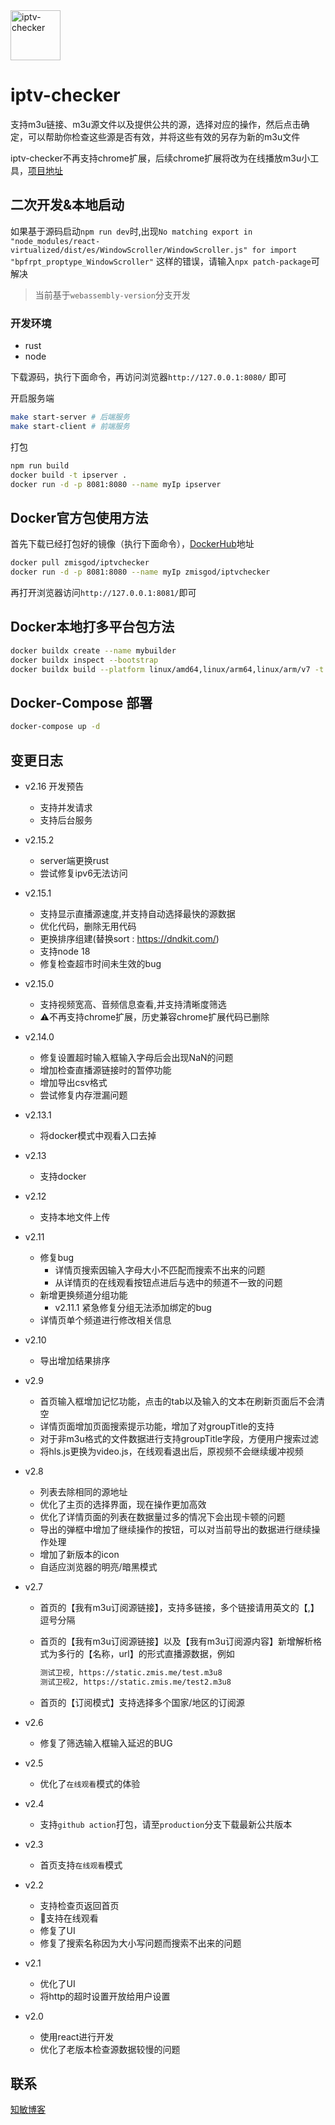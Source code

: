 <img alt="iptv-checker" src="https://github.com/zhimin-dev/iptv-checker/blob/react-version/src/assets/icon.png" height=80>

# iptv-checker

支持m3u链接、m3u源文件以及提供公共的源，选择对应的操作，然后点击确定，可以帮助你检查这些源是否有效，并将这些有效的另存为新的m3u文件

iptv-checker不再支持chrome扩展，后续chrome扩展将改为在线播放m3u小工具，[项目地址](https://github.com/zhimin-dev/iptv-player)

## 二次开发&本地启动

如果基于源码启动`npm run dev`时,出现`No matching export in "node_modules/react-virtualized/dist/es/WindowScroller/WindowScroller.js" for import "bpfrpt_proptype_WindowScroller"` 这样的错误，请输入`npx patch-package`可解决

> 当前基于`webassembly-version`分支开发

### 开发环境
 
- rust
- node

下载源码，执行下面命令，再访问浏览器`http://127.0.0.1:8080/` 即可

开启服务端

```bash
make start-server # 后端服务
make start-client # 前端服务
```

打包

```bash 
npm run build
docker build -t ipserver .
docker run -d -p 8081:8080 --name myIp ipserver
```

## Docker官方包使用方法

首先下载已经打包好的镜像（执行下面命令），[DockerHub](https://hub.docker.com/r/zmisgod/iptvchecker)地址

```bash
docker pull zmisgod/iptvchecker
docker run -d -p 8081:8080 --name myIp zmisgod/iptvchecker
```

再打开浏览器访问`http://127.0.0.1:8081/`即可

## Docker本地打多平台包方法

```bash
docker buildx create --name mybuilder
docker buildx inspect --bootstrap
docker buildx build --platform linux/amd64,linux/arm64,linux/arm/v7 -t zmisgod/iptvchecker:latest --push .
```

## Docker-Compose 部署

```bash
docker-compose up -d
```

## 变更日志

- v2.16 开发预告
  - 支持并发请求
  - 支持后台服务
- v2.15.2
  - server端更换rust
  - 尝试修复ipv6无法访问
- v2.15.1
  - 支持显示直播源速度,并支持自动选择最快的源数据
  - 优化代码，删除无用代码
  - 更换排序组建(替换sort : https://dndkit.com/)
  - 支持node 18
  - 修复检查超市时间未生效的bug
- v2.15.0
  - 支持视频宽高、音频信息查看,并支持清晰度筛选
  - ⚠️不再支持chrome扩展，历史兼容chrome扩展代码已删除
- v2.14.0
  - 修复设置超时输入框输入字母后会出现NaN的问题
  - 增加检查直播源链接时的暂停功能
  - 增加导出csv格式
  - 尝试修复内存泄漏问题
- v2.13.1
  - 将docker模式中观看入口去掉
- v2.13
  - 支持docker
- v2.12
  - 支持本地文件上传
- v2.11
  - 修复bug
    - 详情页搜索因输入字母大小不匹配而搜索不出来的问题
    - 从详情页的在线观看按钮点进后与选中的频道不一致的问题
  - 新增更换频道分组功能
    - v2.11.1 紧急修复分组无法添加绑定的bug
  - 详情页单个频道进行修改相关信息

- v2.10
  - 导出增加结果排序
- v2.9
  - 首页输入框增加记忆功能，点击的tab以及输入的文本在刷新页面后不会清空
  - 详情页面增加页面搜索提示功能，增加了对groupTitle的支持
  - 对于非m3u格式的文件数据进行支持groupTitle字段，方便用户搜索过滤
  - 将hls.js更换为video.js，在线观看退出后，原视频不会继续缓冲视频
- v2.8
  - 列表去除相同的源地址
  - 优化了主页的选择界面，现在操作更加高效
  - 优化了详情页面的列表在数据量过多的情况下会出现卡顿的问题
  - 导出的弹框中增加了继续操作的按钮，可以对当前导出的数据进行继续操作处理
  - 增加了新版本的icon
  - 自适应浏览器的明亮/暗黑模式
- v2.7
  - 首页的【我有m3u订阅源链接】，支持多链接，多个链接请用英文的【,】逗号分隔
  - 首页的【我有m3u订阅源链接】以及【我有m3u订阅源内容】新增解析格式为多行的【名称，url】的形式直播源数据，例如

    ```bash
    测试卫视, https://static.zmis.me/test.m3u8
    测试卫视2, https://static.zmis.me/test2.m3u8
    ```
  
  - 首页的【订阅模式】支持选择多个国家/地区的订阅源
- v2.6
  - 修复了筛选输入框输入延迟的BUG
- v2.5
  - 优化了`在线观看`模式的体验
- v2.4
  - 支持`github action`打包，请至`production`分支下载最新公共版本
- v2.3
  - 首页支持`在线观看`模式
- v2.2
  - 支持检查页返回首页
  - 🌟支持在线观看
  - 修复了UI
  - 修复了搜索名称因为大小写问题而搜索不出来的问题
- v2.1
  - 优化了UI
  - 将http的超时设置开放给用户设置
- v2.0
  - 使用react进行开发
  - 优化了老版本检查源数据较慢的问题

## 联系

[知敏博客](https://zmis.me/user/zmisgod)
